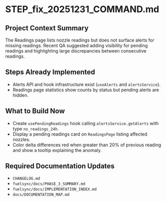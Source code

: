 # STEP_fix_20251231_COMMAND.md

## Project Context Summary
The Readings page lists nozzle readings but does not surface alerts for missing readings. Recent QA suggested adding visibility for pending readings and highlighting large discrepancies between consecutive readings.

## Steps Already Implemented
- Alerts API and hook infrastructure exist (`useAlerts` and `alertsService`).
- Readings page statistics show counts by status but pending alerts are hidden.

## What to Build Now
- Create `usePendingReadings` hook calling `alertsService.getAlerts` with type `no_readings_24h`.
- Display a pending readings card on `ReadingsPage` listing affected nozzles.
- Color delta differences red when greater than 20% of previous reading and show a tooltip explaining the anomaly.

## Required Documentation Updates
- `CHANGELOG.md`
- `fuelsync/docs/PHASE_3_SUMMARY.md`
- `fuelsync/docs/IMPLEMENTATION_INDEX.md`
- `docs/DOCUMENTATION_MAP.md`
